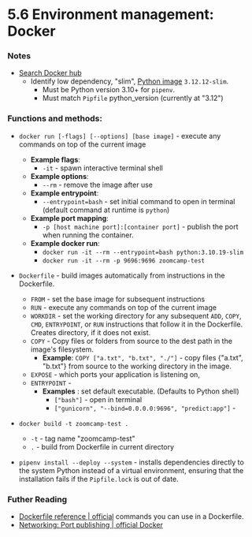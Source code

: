 # 5.6 Environment management: Docker


### Notes

* [Search Docker hub](https://hub.docker.com/search?type=image)  
    * Identify low dependency, "slim", [Python image](https://hub.docker.com/_/python) `3.12.12-slim`. 
        * Must be Python version 3.10+ for `pipenv`. 
        * Must match `Pipfile` python_version (currently at "3.12")
    

### **Functions and methods:**  
* `docker run [-flags] [--options] [base image]` - execute any commands on top of the current image  
    * **Example flags**:
        * `-it` - spawn interactive terminal shell  
    * **Example options**:  
        * `--rm` - remove the image after use  
    * **Example entrypoint**:  
        * `--entrypoint=bash` - set initial command to open in terminal (default command at runtime is `python`)  
    * **Example port mapping**:  
        * `-p [host machine port]:[container port]` - publish the port when running the container.  
    * **Example docker run**:
        * `docker run -it --rm --entrypoint=bash python:3.10.19-slim`
        * `docker run -it --rm -p 9696:9696 zoomcamp-test`

* `Dockerfile` - build images automatically from instructions in the Dockerfile.  
    * `FROM` - set the base image for subsequent instructions  
    * `RUN` - execute any commands on top of the current image 
    * `WORKDIR` - set the working directory for any subsequent `ADD`, `COPY`, `CMD`, `ENTRYPOINT`, or `RUN` instructions that follow it in the Dockerfile. Creates directory, if it does not exist.  
    * `COPY` - Copy files or folders from source to the dest path in the image's filesystem.  
        * **Example**: `COPY ["a.txt", "b.txt", "./"]` - copy files {"a.txt", "b.txt"} from source to the working directory in the image.  
    * `EXPOSE` - which ports your application is listening on,
    * `ENTRYPOINT` - 
        * **Examples** : set default executable. (Defaults to Python shell)
            * `["bash"]` - open in terminal
            * `["gunicorn", "--bind=0.0.0.0:9696", "predict:app"]` - 
  
* `docker build -t zoomcamp-test .`
    * `-t` - tag name "zoomcamp-test"  
    * `.` - build from Dockerfile in current directory
  
* `pipenv install --deploy --system` - installs dependencies directly to the system Python instead of a virtual environment, ensuring that the installation fails if the `Pipfile.lock` is out of date.  


### **Futher Reading**  
* [Dockerfile reference | official](https://docs.docker.com/reference/dockerfile) commands you can use in a Dockerfile.  
* [Networking: Port publishing | official Docker](https://docs.docker.com/engine/network/port-publishing/)  